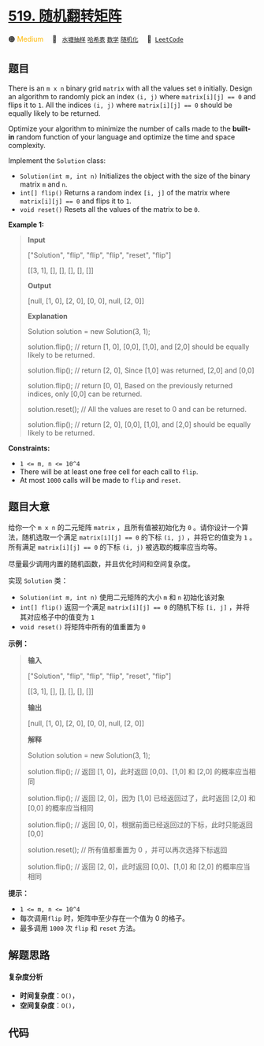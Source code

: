 # [519. 随机翻转矩阵](https://leetcode.com/problems/random-flip-matrix)

🟠 <font color=#ffb800>Medium</font>&emsp; 🔖&ensp; [`水塘抽样`](/tag/reservoir-sampling.md) [`哈希表`](/tag/hash-table.md) [`数学`](/tag/math.md) [`随机化`](/tag/randomized.md)&emsp; 🔗&ensp;[`LeetCode`](https://leetcode.com/problems/random-flip-matrix)

## 题目

There is an `m x n` binary grid `matrix` with all the values set `0`
initially. Design an algorithm to randomly pick an index `(i, j)` where
`matrix[i][j] == 0` and flips it to `1`. All the indices `(i, j)` where
`matrix[i][j] == 0` should be equally likely to be returned.

Optimize your algorithm to minimize the number of calls made to the **built-
in** random function of your language and optimize the time and space
complexity.

Implement the `Solution` class:

  * `Solution(int m, int n)` Initializes the object with the size of the binary matrix `m` and `n`.
  * `int[] flip()` Returns a random index `[i, j]` of the matrix where `matrix[i][j] == 0` and flips it to `1`.
  * `void reset()` Resets all the values of the matrix to be `0`.



**Example 1:**

> 
> 
> 
> 
> 
> **Input**
> 
> ["Solution", "flip", "flip", "flip", "reset", "flip"]
> 
> [[3, 1], [], [], [], [], []]
> 
> **Output**
> 
> [null, [1, 0], [2, 0], [0, 0], null, [2, 0]]
> 
> 
> 
> **Explanation**
> 
> Solution solution = new Solution(3, 1);
> 
> solution.flip();  // return [1, 0], [0,0], [1,0], and [2,0] should be equally likely to be returned.
> 
> solution.flip();  // return [2, 0], Since [1,0] was returned, [2,0] and [0,0]
> 
> solution.flip();  // return [0, 0], Based on the previously returned indices, only [0,0] can be returned.
> 
> solution.reset(); // All the values are reset to 0 and can be returned.
> 
> solution.flip();  // return [2, 0], [0,0], [1,0], and [2,0] should be equally likely to be returned.

**Constraints:**

  * `1 <= m, n <= 10^4`
  * There will be at least one free cell for each call to `flip`.
  * At most `1000` calls will be made to `flip` and `reset`.


## 题目大意

给你一个 `m x n` 的二元矩阵 `matrix` ，且所有值被初始化为 `0` 。请你设计一个算法，随机选取一个满足 `matrix[i][j] ==
0` 的下标 `(i, j)` ，并将它的值变为 `1` 。所有满足 `matrix[i][j] == 0` 的下标 `(i, j)`
被选取的概率应当均等。

尽量最少调用内置的随机函数，并且优化时间和空间复杂度。

实现 `Solution` 类：

  * `Solution(int m, int n)` 使用二元矩阵的大小 `m` 和 `n` 初始化该对象
  * `int[] flip()` 返回一个满足 `matrix[i][j] == 0` 的随机下标 `[i, j]` ，并将其对应格子中的值变为 `1`
  * `void reset()` 将矩阵中所有的值重置为 `0`



**示例：**

> 
> 
> 
> 
> 
> **输入**
> 
> ["Solution", "flip", "flip", "flip", "reset", "flip"]
> 
> [[3, 1], [], [], [], [], []]
> 
> **输出**
> 
> [null, [1, 0], [2, 0], [0, 0], null, [2, 0]]
> 
> 
> 
> **解释**
> 
> Solution solution = new Solution(3, 1);
> 
> solution.flip();  // 返回 [1, 0]，此时返回 [0,0]、[1,0] 和 [2,0] 的概率应当相同
> 
> solution.flip();  // 返回 [2, 0]，因为 [1,0] 已经返回过了，此时返回 [2,0] 和 [0,0] 的概率应当相同
> 
> solution.flip();  // 返回 [0, 0]，根据前面已经返回过的下标，此时只能返回 [0,0]
> 
> solution.reset(); // 所有值都重置为 0 ，并可以再次选择下标返回
> 
> solution.flip();  // 返回 [2, 0]，此时返回 [0,0]、[1,0] 和 [2,0] 的概率应当相同



**提示：**

  * `1 <= m, n <= 10^4`
  * 每次调用`flip` 时，矩阵中至少存在一个值为 0 的格子。
  * 最多调用 `1000` 次 `flip` 和 `reset` 方法。


## 解题思路

#### 复杂度分析

- **时间复杂度**：`O()`，
- **空间复杂度**：`O()`，

## 代码

```javascript

```